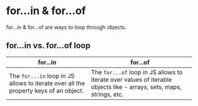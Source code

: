 # for...in & for...of

for...in & for...of are ways to loop through objects.

## for...in vs. for...of loop

| for...in                                                                             | for...of                                                                                                             |
| ------------------------------------------------------------------------------------ | -------------------------------------------------------------------------------------------------------------------- |
| The `for...in` loop in JS allows to iterate over all the property keys of an object. | The `for...of` loop in JS allows to iterate over values of iterable objects like - arrays, sets, maps, strings, etc. |
